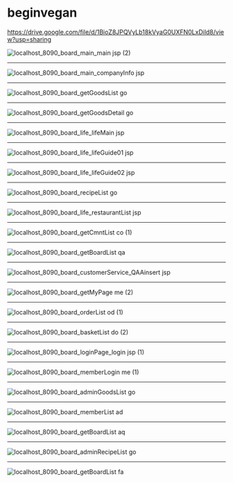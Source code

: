 # beginvegan

https://drive.google.com/file/d/1BioZ8JPQVyLb18kVyaG0UXFN0LxDild8/view?usp=sharing

![localhost_8090_board_main_main jsp (2)](https://user-images.githubusercontent.com/79234825/123893054-a74b8c00-d996-11eb-97b7-7f177408301e.png)

<hr>

![localhost_8090_board_main_companyInfo jsp](https://user-images.githubusercontent.com/79234825/123104015-87393b80-d471-11eb-9ad6-22f8732440ff.png)

<hr>

![localhost_8090_board_getGoodsList go](https://user-images.githubusercontent.com/79234825/123104171-b059cc00-d471-11eb-8315-10ce67c7a6a8.png)

<hr>

![localhost_8090_board_getGoodsDetail go](https://user-images.githubusercontent.com/79234825/123104345-d2534e80-d471-11eb-8fb2-3297028696ef.png)

<hr>

![localhost_8090_board_life_lifeMain jsp](https://user-images.githubusercontent.com/79234825/123104419-e39c5b00-d471-11eb-97fe-77630cbf1eda.png)

<hr>

![localhost_8090_board_life_lifeGuide01 jsp](https://user-images.githubusercontent.com/79234825/123104461-ec8d2c80-d471-11eb-989b-db347db5e4d0.png)

<hr>

![localhost_8090_board_life_lifeGuide02 jsp](https://user-images.githubusercontent.com/79234825/123104487-f3b43a80-d471-11eb-9bf6-6235604125a0.png)

<hr>

![localhost_8090_board_recipeList go](https://user-images.githubusercontent.com/79234825/123106276-75f12e80-d473-11eb-8f1a-f3da23a2e918.png)

<hr>

![localhost_8090_board_life_restaurantList jsp](https://user-images.githubusercontent.com/79234825/123106365-8acdc200-d473-11eb-80a2-c1643013b6a7.png)

<hr>

![localhost_8090_board_getCmntList co (1)](https://user-images.githubusercontent.com/79234825/123106609-b6e94300-d473-11eb-9648-95520f927dc7.png)

<hr>

![localhost_8090_board_getBoardList qa](https://user-images.githubusercontent.com/79234825/123106715-d6806b80-d473-11eb-8cc8-2bb765ea1200.png)

<hr>

![localhost_8090_board_customerService_QAAinsert jsp](https://user-images.githubusercontent.com/79234825/123107108-31b25e00-d474-11eb-856c-8a620d770431.png)

<hr>

![localhost_8090_board_getMyPage me (2)](https://user-images.githubusercontent.com/79234825/123106905-06c80a00-d474-11eb-93a7-11f1a53e4287.png)

<hr>

![localhost_8090_board_orderList od (1)](https://user-images.githubusercontent.com/79234825/123895843-77eb4e00-d99b-11eb-9a31-b717f1e7b934.png)

<hr>

![localhost_8090_board_basketList do (2)](https://user-images.githubusercontent.com/79234825/123897269-0fea3700-d99e-11eb-9ffe-a148939ddd12.png)

<hr>

![localhost_8090_board_loginPage_login jsp (1)](https://user-images.githubusercontent.com/79234825/123107400-7b02ad80-d474-11eb-856d-d99cd270a295.png)

<hr>

![localhost_8090_board_memberLogin me (1)](https://user-images.githubusercontent.com/79234825/123107594-a5546b00-d474-11eb-966f-995937a6126a.png)

<hr>

![localhost_8090_board_adminGoodsList go](https://user-images.githubusercontent.com/79234825/123107842-dcc31780-d474-11eb-95e0-ab53c666345c.png)


<hr>

![localhost_8090_board_memberList ad](https://user-images.githubusercontent.com/79234825/123107975-f8c6b900-d474-11eb-945e-86e6a57b46d9.png)

<hr>

![localhost_8090_board_getBoardList aq](https://user-images.githubusercontent.com/79234825/123108026-0419e480-d475-11eb-82d5-10f50b2a4a22.png)

<hr>

![localhost_8090_board_adminRecipeList go](https://user-images.githubusercontent.com/79234825/123108068-0d0ab600-d475-11eb-8476-9bf788d77605.png)

<hr>

![localhost_8090_board_getBoardList fa](https://user-images.githubusercontent.com/79234825/123108171-24e23a00-d475-11eb-9782-05d15cb99aa3.png)



